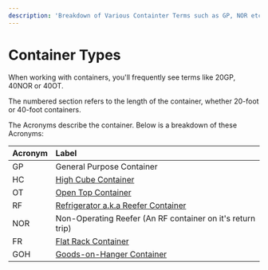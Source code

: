 ```yaml
---
description: 'Breakdown of Various Containter Terms such as GP, NOR etc.'
---
```


# Container Types

When working with containers, you'll frequently see terms like 20GP, 40NOR or 40OT.

The numbered section refers to the length of the container, whether 20-foot or 40-foot containers.

The Acronyms describe the container. Below is a breakdown of these Acronyms:

| Acronym | Label |
| :--- | :--- |
| GP | General Purpose Container |
| HC | [High Cube Container](https://www.us.dsv.com/sea-freight/sea-containers/high-cube-dry-containers) |
| OT | [Open Top Container](https://www.us.dsv.com/sea-freight/sea-containers/open-top-containers) |
| RF | [Refrigerator a.k.a Reefer Container](https://www.us.dsv.com/sea-freight/sea-containers/reefer-containers) |
| NOR | Non-Operating Reefer \(An RF container on it's return trip\) |
| FR | [Flat Rack Container](https://www.us.dsv.com/sea-freight/sea-containers/flat-rack-containers) |
| GOH | [Goods-on-Hanger Container](https://www.us.dsv.com/sea-freight/sea-containers/garment-on-hanger-containers) |



